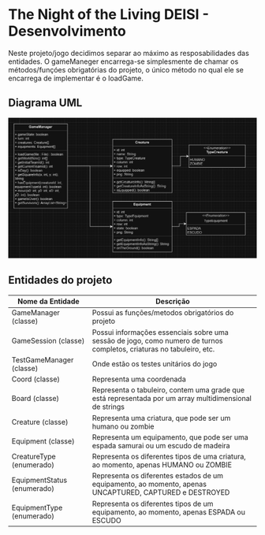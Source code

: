 # The Night of the Living DEISI - Desenvolvimento

Neste projeto/jogo decidimos separar ao máximo as resposabilidades das entidades. O gameManeger encarrega-se simplesmente de chamar os métodos/funçóes obrigatórias do projeto, o único método no qual ele se encarrega de implementar é o loadGame.

## Diagrama UML

![](diagrama.png?raw=true "Diagrama UML")

## Entidades do projeto

| Nome da Entidade | Descrição |
| ------ | ------ |
| GameManager (classe) | Possui as funções/metodos obrigatórios do projeto |
| GameSession (classe) | Possui informações essenciais sobre uma sessão de jogo, como numero de turnos completos, criaturas no tabuleiro, etc. |
| TestGameManager (classe) | Onde estão os testes unitários do jogo |
| Coord (classe) | Representa uma coordenada |
| Board (classe) | Representa o tabuleiro, contem uma grade que está representada por um array multidimensional de strings |
| Creature (classe) | Representa uma criatura, que pode ser um humano ou zombie |
| Equipment (classe) | Representa um equipamento, que pode ser uma espada samurai ou um escudo de madeira |
| CreatureType (enumerado) | Representa os diferentes tipos de uma criatura, ao momento, apenas HUMANO ou ZOMBIE |
| EquipmentStatus (enumerado) | Representa os diferentes estados de um equipamento, ao momento, apenas UNCAPTURED, CAPTURED e DESTROYED |
| EquipmentType (enumerado) | Representa os diferentes tipos de um equipamento, ao momento, apenas ESPADA ou ESCUDO |
